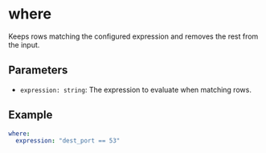 # where

Keeps rows matching the configured expression and removes the rest from the
input.

## Parameters

- `expression: string`: The expression to evaluate when matching rows.

## Example

```yaml
where:
  expression: "dest_port == 53"
```
